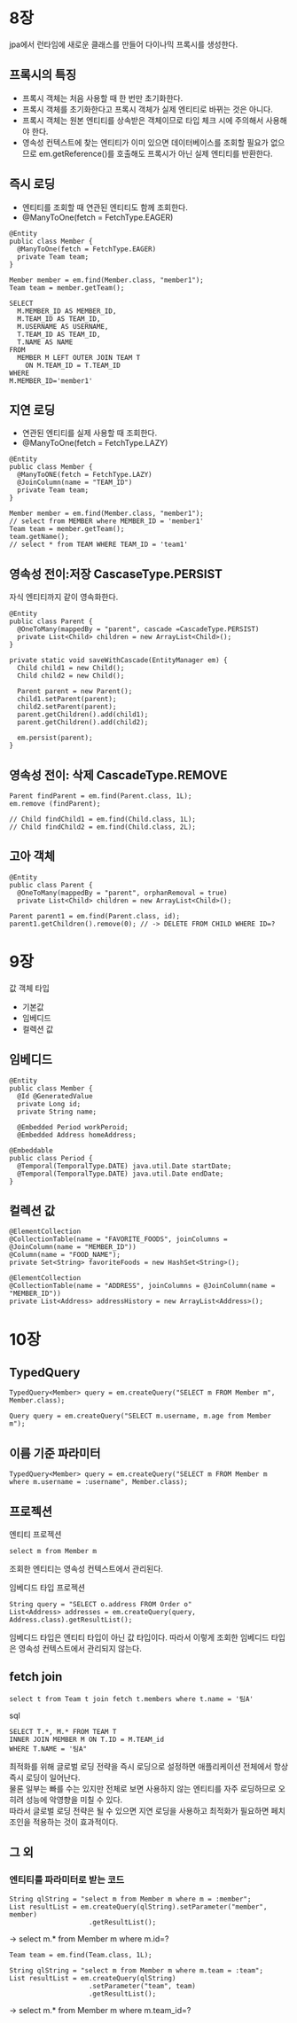 # 8장
jpa에서 런타임에 새로운 클래스를 만들어 다이나믹 프록시를 생성한다.

## 프록시의 특징
- 프록시 객체는 처음 사용할 때 한 번만 초기화한다.
- 프록시 객체를 초기화한다고 프록시 객체가 실제 엔티티로 바뀌는 것은 아니다.
- 프록시 객체는 원본 엔티티를 상속받은 객체이므로 타입 체크 시에 주의해서 사용해야 한다.
- 영속성 컨텍스트에 찾는 엔티티가 이미 있으면 데이터베이스를 조회할 필요가 없으므로 em.getReference()를 호출해도 프록시가 아닌 실제 엔티티를 반환한다.

## 즉시 로딩
- 엔티티를 조회할 때 연관된 엔티티도 함께 조회한다.
- @ManyToOne(fetch = FetchType.EAGER)
```
@Entity
public class Member {
  @ManyToOne(fetch = FetchType.EAGER)
  private Team team;
}
```

```
Member member = em.find(Member.class, "member1");
Team team = member.getTeam();
```

```
SELECT
  M.MEMBER_ID AS MEMBER_ID,
  M.TEAM_ID AS TEAM_ID,
  M.USERNAME AS USERNAME,
  T.TEAM_ID AS TEAM_ID,
  T.NAME AS NAME
FROM
  MEMBER M LEFT OUTER JOIN TEAM T
    ON M.TEAM_ID = T.TEAM_ID
WHERE
M.MEMBER_ID='member1'
```

## 지연 로딩
- 연관된 엔티티를 실제 사용할 때 조회한다.
- @ManyToOne(fetch = FetchType.LAZY)
```
@Entity
public class Member {
  @ManyToONE(fetch = FetchType.LAZY)
  @JoinColumn(name = "TEAM_ID")
  private Team team;
}
```

```
Member member = em.find(Member.class, "member1");
// select from MEMBER where MEMBER_ID = 'member1'
Team team = member.getTeam();
team.getName();
// select * from TEAM WHERE TEAM_ID = 'team1'
```

## 영속성 전이:저장 CascaseType.PERSIST
자식 엔티티까지 같이 영속화한다.
```
@Entity
public class Parent {
  @OneToMany(mappedBy = "parent", cascade =CascadeType.PERSIST)
  private List<Child> children = new ArrayList<Child>();
}

private static void saveWithCascade(EntityManager em) {
  Child child1 = new Child();
  Child child2 = new Child();

  Parent parent = new Parent();
  child1.setParent(parent);
  child2.setParent(parent);
  parent.getChildren().add(child1);
  parent.getChildren().add(child2);

  em.persist(parent);
}
```

## 영속성 전이: 삭제 CascadeType.REMOVE
```
Parent findParent = em.find(Parent.class, 1L);
em.remove (findParent);

// Child findChild1 = em.find(Child.class, 1L);
// Child findChild2 = em.find(Child.class, 2L);
```

## 고아 객체
```
@Entity
public class Parent {
  @OneToMany(mappedBy = "parent", orphanRemoval = true)
  private List<Child> children = new ArrayList<Child>();
```

```
Parent parent1 = em.find(Parent.class, id);
parent1.getChildren().remove(0); // -> DELETE FROM CHILD WHERE ID=?
```

# 9장
값 객체 타입
- 기본값
- 임베디드
- 컬렉션 값

## 임베디드
```
@Entity
public class Member {
  @Id @GeneratedValue
  private Long id;
  private String name;

  @Embedded Period workPeroid;
  @Embedded Address homeAddress;
```

```
@Embeddable
public class Period {
  @Temporal(TemporalType.DATE) java.util.Date startDate;
  @Temporal(TemporalType.DATE) java.util.Date endDate;
}
```

## 컬렉션 값
```
@ElementCollection
@CollectionTable(name = "FAVORITE_FOODS", joinColumns = @JoinColumn(name = "MEMBER_ID"))
@Column(name = "FOOD_NAME");
private Set<String> favoriteFoods = new HashSet<String>();

@ElementCollection
@CollectionTable(name = "ADDRESS", joinColumns = @JoinColumn(name = "MEMBER_ID"))
private List<Address> addressHistory = new ArrayList<Address>();
```


# 10장
## TypedQuery
```
TypedQuery<Member> query = em.createQuery("SELECT m FROM Member m", Member.class);

Query query = em.createQuery("SELECT m.username, m.age from Member m");
```

## 이름 기준 파라미터
```
TypedQuery<Member> query = em.createQuery("SELECT m FROM Member m where m.username = :username", Member.class);
```

## 프로젝션
엔티티 프로젝션
```
select m from Member m
```
조회한 엔티티는 영속성 컨텍스트에서 관리된다.

임베디드 타입 프로젝션
```
String query = "SELECT o.address FROM Order o"
List<Address> addresses = em.createQuery(query, Address.class).getResultList();
```
임베디드 타입은 엔티티 타입이 아닌 값 타입이다. 따라서 이렇게 조회한 임베디드 타입은 영속성 컨텍스트에서 관리되지 않는다.

## fetch join
```
select t from Team t join fetch t.members where t.name = '팀A'
```
sql
```
SELECT T.*, M.* FROM TEAM T
INNER JOIN MEMBER M ON T.ID = M.TEAM_id
WHERE T.NAME = '팀A"
```
최적화를 위해 글로벌 로딩 전략을 즉시 로딩으로 설정하면 애플리케이션 전체에서 항상 즉시 로딩이 일어난다.   
물론 일부는 빠를 수는 있지만 전체로 보면 사용하지 않는 엔티티를 자주 로딩하므로 오히려 성능에 악영향을 미칠 수 있다.    
따라서 글로벌 로딩 전략은 될 수 있으면 지연 로딩을 사용하고 최적화가 필요하면 페치 조인을 적용하는 것이 효과적이다.

##  그 외
###  엔티티를 파라미터로 받는 코드
```
String qlString = "select m from Member m where m = :member";
List resultList = em.createQuery(qlString).setParameter("member", member)
                    .getResultList();

```
-> select m.* from Member m where m.id=?

```
Team team = em.find(Team.class, 1L);

String qlString = "select m from Member m where m.team = :team";
List resultList = em.createQuery(qlString)
                    .setParameter("team", team)
                    .getResultList();
```
-> select m.* from Member m where m.team_id=?
